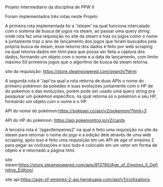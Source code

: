 Projeto Intermediario da disciplina de PPW II

Foram implementados três rotas neste Projeto

A primeira rota implementada foi a '/steam' na qual funciona intercalado com o sistema de busca de jogos na steam, ao passar uma query string onde rota faz uma requisição no site da steam e traz os jogos como o nome e juntamente traz o ano de lançamento dos jogos que foram buscados pela própria busca da steam, esse retorno dos dados é feito por web scraping na qual retorna dados em html para que possa ser feita a captura dos dados, formando um objeto com o nome e a data de lançamento, com limite máximo 50 primeiros jogos que o algoritmo de busca da steam retorna.

site da requisição: https://store.steampowered.com/search/?term


A segunda rota é '/api'na qual a rota retorna de duas APIs o nome do primeiro pokémon da pokedex e suas evoluções juntamente com o HP de do pokemon e das evoluções, porém pode ser usado uma query string pra pesquisar um pokémon específico, na qual retorna só o pokémon e seu HP, formando um objeto com o nome e o HP.

API do nome do pokémon:https://pokeapi.co/api/v2/pokemon/?limit=3

API do HP do pokémon: https://api.pokemontcg.io/v2/cards

A terceira rota é '/ageofempeires2' na qual é feito uma requisição no site da steam para retornar o nome do jogo e a edição dele através de uma web scraping, após isso é feito uma requisição em um API de age of empires 2 para pegar as civilizações e isso tudo é colocado em um vetor em forma de objeto e é retornado a página html.

site steam:https://store.steampowered.com/app/813780/Age_of_Empires_II_Definitive_Edition/

site api:https://age-of-empires-2-api.herokuapp.com/api/v1/civilizations